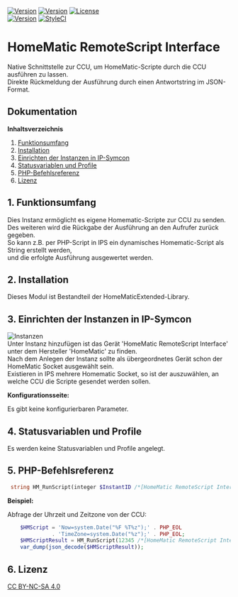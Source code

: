 [![Version](https://img.shields.io/badge/Symcon-PHPModul-red.svg)](https://www.symcon.de/service/dokumentation/entwicklerbereich/sdk-tools/sdk-php/)
[![Version](https://img.shields.io/badge/Modul%20Version-2.80-blue.svg)]()
[![License](https://img.shields.io/badge/License-CC%20BY--NC--SA%204.0-green.svg)](https://creativecommons.org/licenses/by-nc-sa/4.0/)  
[![Version](https://img.shields.io/badge/Symcon%20Version-5.1%20%3E-green.svg)]()
[![StyleCI](https://styleci.io/repos/34275278/shield?style=flat)](https://styleci.io/repos/34275278)  

# HomeMatic RemoteScript Interface  
   Native Schnittstelle zur CCU, um HomeMatic-Scripte durch die CCU ausführen zu lassen.  
   Direkte Rückmeldung der Ausführung durch einen Antwortstring im JSON-Format.  

## Dokumentation

**Inhaltsverzeichnis**

1. [Funktionsumfang](#1-funktionsumfang) 
2. [Installation](#2-installation)
3. [Einrichten der Instanzen in IP-Symcon](#3-einrichten-der-instanzen-in-ip-symcon)  
4. [Statusvariablen und Profile](#4-statusvariablen-und-profile)  
5. [PHP-Befehlsreferenz](#5-php-befehlsreferenz)   
6. [Lizenz](#6-lizenz)

## 1. Funktionsumfang

   Dies Instanz ermöglicht es eigene Homematic-Scripte zur CCU zu senden.  
   Des weiteren wird die Rückgabe der Ausführung an den Aufrufer zurück gegeben.  
   So kann z.B. per PHP-Script in IPS ein dynamisches Homematic-Script als String erstellt werden,  
   und die erfolgte Ausführung ausgewertet werden.  


## 2. Installation

Dieses Modul ist Bestandteil der HomeMaticExtended-Library.  


## 3. Einrichten der Instanzen in IP-Symcon


![Instanzen](../docs/HMExtendedInstanzen.png)  
   Unter Instanz hinzufügen ist das Gerät 'HomeMatic RemoteScript Interface' unter dem Hersteller 'HomeMatic' zu finden.  
   Nach dem Anlegen der Instanz sollte als übergeordnetes Gerät schon der HomeMatic Socket ausgewählt sein.  
   Existieren in IPS mehrere Homematic Socket, so ist der auszuwählen, an welche CCU die Scripte gesendet werden sollen.  

**Konfigurationsseite:**  

  Es gibt keine konfigurierbaren Parameter.  

## 4. Statusvariablen und Profile  

   Es werden keine Statusvariablen und Profile angelegt.  

## 5. PHP-Befehlsreferenz

   ```php
    string HM_RunScript(integer $InstantID /*[HomeMatic RemoteScript Interface]*/,string $Script)
```
   **Beispiel:**

   Abfrage der Uhrzeit und Zeitzone von der CCU:
```php
    $HMScript = 'Now=system.Date("%F %T%z");' . PHP_EOL  
              . 'TimeZone=system.Date("%z");' . PHP_EOL;   
    $HMScriptResult = HM_RunScript(12345 /*[HomeMatic RemoteScript Interface]*/, $HMScript);  
    var_dump(json_decode($HMScriptResult));  
```

## 6. Lizenz

  [CC BY-NC-SA 4.0](https://creativecommons.org/licenses/by-nc-sa/4.0/)  
